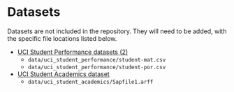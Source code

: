 # Datasets

Datasets are not included in the repository. They will need to be added, with the specific file locations listed below.

* [UCI Student Performance datasets (2)](https://archive.ics.uci.edu/ml/datasets/Student+Performance)
  * `data/uci_student_performance/student-mat.csv`
  * `data/uci_student_performance/student-por.csv`
* [UCI Student Academics dataset](https://archive.ics.uci.edu/ml/datasets/Student+Academics+Performance)
  * `data/uci_student_academics/Sapfile1.arff`
